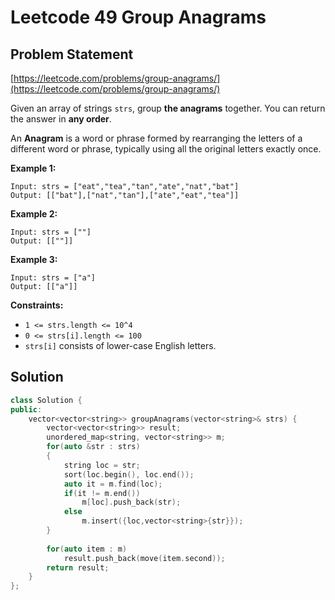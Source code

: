 # Leetcode 49 Group Anagrams

## Problem Statement

[https://leetcode.com/problems/group-anagrams/](https://leetcode.com/problems/group-anagrams/)

Given an array of strings `strs`, group **the anagrams** together. You can return the answer in **any order**.

An **Anagram** is a word or phrase formed by rearranging the letters of a different word or phrase, typically using all the original letters exactly once.

**Example 1:**

```text
Input: strs = ["eat","tea","tan","ate","nat","bat"]
Output: [["bat"],["nat","tan"],["ate","eat","tea"]]
```

**Example 2:**

```text
Input: strs = [""]
Output: [[""]]
```

**Example 3:**

```text
Input: strs = ["a"]
Output: [["a"]]
```

**Constraints:**

* `1 <= strs.length <= 10^4`
* `0 <= strs[i].length <= 100`
* `strs[i]` consists of lower-case English letters.

## Solution

```cpp
class Solution {
public:
    vector<vector<string>> groupAnagrams(vector<string>& strs) {
        vector<vector<string>> result;
        unordered_map<string, vector<string>> m;  
        for(auto &str : strs)
        {
            string loc = str;
            sort(loc.begin(), loc.end());
            auto it = m.find(loc);
            if(it != m.end())
                m[loc].push_back(str);
            else
                m.insert({loc,vector<string>{str}});
        }
                
        for(auto item : m)
            result.push_back(move(item.second));
        return result;
    }
};
```

